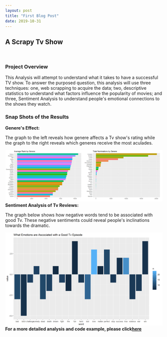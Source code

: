 ```yaml
---
layout: post
title: "First Blog Post"
date: 2019-10-31
---
```

<h2><strong>A Scrapy Tv Show</strong></h2>
<br>
<h3><strong>Project Overview</strong></h3>
<p>
This Analysis will attempt to understand what it takes to have a successful TV show. To answer the purposed question, 
this analysis will use three techniques: one, web scrapping to acquire the data; two, descriptive statistics to 
understand what factors influence the popularity of movies;
and three, Sentiment Analysis to understand people's emotional connections to the shows they watch.
</p>
<strong><h3>Snap Shots of the Results</h3></strong>
<strong>Genere's Effect:</strong>
<p>
The graph to the left reveals how genere affects a Tv 
show's rating while the graph to the right reveals which generes receive the most aculades.
</p>
<img src="https://github.com/jwr1015/jwr1015.github.io/blob/master/images/movie_.PNG?raw=true">
<br>
<strong>Sentiment Analysis of Tv Reviews:</strong>
<p>
The graph below shows how negative words tend to be associated with good Tv. 
These negative sentiments could reveal people's inclinations towards the dramatic.
</p>
<img src="https://github.com/jwr1015/jwr1015.github.io/blob/master/images/movie_3.PNG?raw=true">
<br>
<strong> For a more detailed analysis and code example, please click<a href="jwr1015.github.io/markdown_links/scrapy_markdown.html
">here</a></strong>
















